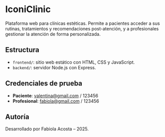 # IconiClinic

Plataforma web para clínicas estéticas. Permite a pacientes acceder a sus rutinas, tratamientos y recomendaciones post-atención, y a profesionales gestionar la atención de forma personalizada.

## Estructura

- `frontend/`: sitio web estático con HTML, CSS y JavaScript.
- `backend/`: servidor Node.js con Express.

## Credenciales de prueba

- **Paciente**: valentina@gmail.com / 123456  
- **Profesional**: fabiola@gmail.com / 123456


## Autoría

Desarrollado por Fabiola Acosta – 2025.
